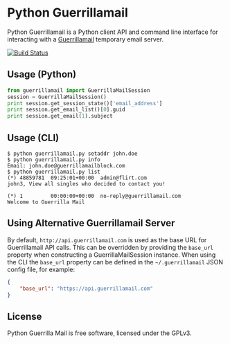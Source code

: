 Python Guerrillamail
====================

Python Guerrillamail is a Python client API and command line interface for
interacting with a [Guerrillamail](https://www.guerrillamail.com/) temporary
email server.

[![Build Status][build-status-img]][build-status-link]


Usage (Python)
--------------

```python
from guerrillamail import GuerrillaMailSession
session = GuerrillaMailSession()
print session.get_session_state()['email_address']
print session.get_email_list()[0].guid
print session.get_email(1).subject
```


Usage (CLI)
-----------

```
$ python guerrillamail.py setaddr john.doe
$ python guerrillamail.py info
Email: john.doe@guerrillamailblock.com
$ python guerrillamail.py list
(*) 48859781  09:25:01+00:00  admin@flirt.com
john3, View all singles who decided to contact you!

(*) 1         00:00:00+00:00  no-reply@guerrillamail.com
Welcome to Guerrilla Mail
```


Using Alternative Guerrillamail Server
--------------------------------------

By default, `http://api.guerrillamail.com` is used as the base URL for
Guerrillamail API calls. This can be overridden by providing the `base_url`
property when constructing a GuerrillaMailSession instance. When using the CLI
the `base_url` property can be defined in the `~/.guerrillamail` JSON config
file, for example:

```json
{
    "base_url": "https://api.guerrillamail.com"
}
```


License
-------

Python Guerrilla Mail is free software, licensed under the GPLv3.


[build-status-img]: https://travis-ci.org/ncjones/python-guerrillamail.svg?branch=master
[build-status-link]: https://travis-ci.org/ncjones/python-guerrillamail
